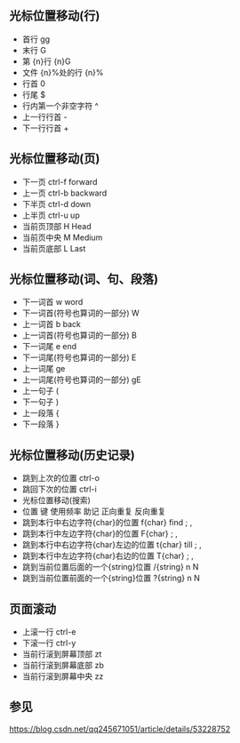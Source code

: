 ## 光标位置移动(行)
* 首行 gg
* 末行 G
* 第 \{n}行  \{n}G
* 文件 \{n}%处的行  \{n}%
* 行首 0
* 行尾 $
* 行内第一个非空字符 ^
* 上一行行首 -
* 下一行行首 +

## 光标位置移动(页)
* 下一页 ctrl-f forward
* 上一页 ctrl-b backward
* 下半页 ctrl-d down
* 上半页 ctrl-u up
* 当前页顶部 H Head
* 当前页中央 M Medium
* 当前页底部 L Last

## 光标位置移动(词、句、段落)
* 下一词首 w word
* 下一词首(符号也算词的一部分) W
* 上一词首 b back
* 上一词首(符号也算词的一部分) B
* 下一词尾 e end
* 下一词尾(符号也算词的一部分) E
* 上一词尾 ge
* 上一词尾(符号也算词的一部分) gE
* 上一句子 (
* 下一句子 )
* 上一段落 \{
* 下一段落 \}

## 光标位置移动(历史记录)
* 跳到上次的位置 ctrl-o
* 跳回下次的位置 ctrl-i
* 光标位置移动(搜索)
* 位置 键 使用频率 助记 正向重复 反向重复
* 跳到本行中右边字符\{char}的位置 f\{char} find ; ,
* 跳到本行中左边字符\{char}的位置 F\{char}  ; ,
* 跳到本行中右边字符\{char}左边的位置 t\{char} till ; ,
* 跳到本行中左边字符\{char}右边的位置 T\{char}  ; ,
* 跳到当前位置后面的一个\{string}位置 /\{string}  n N
* 跳到当前位置前面的一个\{string}位置 ?\{string}  n N

## 页面滚动
* 上滚一行 ctrl-e
* 下滚一行 ctrl-y
* 当前行滚到屏幕顶部 zt
* 当前行滚到屏幕底部 zb
* 当前行滚到屏幕中央 zz

## 参见

https://blog.csdn.net/qq245671051/article/details/53228752
